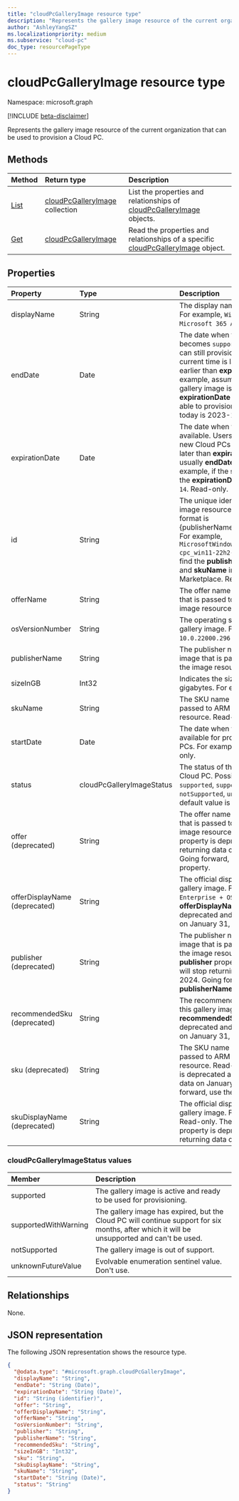 ```yaml
---
title: "cloudPcGalleryImage resource type"
description: "Represents the gallery image resource of the current organization that can be used to provision a Cloud PC."
author: "AshleyYangSZ"
ms.localizationpriority: medium
ms.subservice: "cloud-pc"
doc_type: resourcePageType
---
```


# cloudPcGalleryImage resource type

Namespace: microsoft.graph

[!INCLUDE [beta-disclaimer](../../includes/beta-disclaimer.md)]

Represents the gallery image resource of the current organization that can be used to provision a Cloud PC.

## Methods

|Method|Return type|Description|
|:---|:---|:---|
|[List](../api/virtualendpoint-list-galleryimages.md)|[cloudPcGalleryImage](../resources/cloudpcgalleryimage.md) collection|List the properties and relationships of [cloudPcGalleryImage](../resources/cloudpcgalleryimage.md) objects.|
|[Get](../api/cloudpcgalleryimage-get.md)|[cloudPcGalleryImage](../resources/cloudpcgalleryimage.md)|Read the properties and relationships of a specific [cloudPcGalleryImage](../resources/cloudpcgalleryimage.md) object.|

## Properties

|Property|Type|Description|
|:---|:---|:---|
|displayName|String|The display name of this gallery image. For example, `Windows 11 Enterprise + Microsoft 365 Apps 22H2`. Read-only.|
|endDate|Date|The date when the status of image becomes `supportedWithWarning`. Users can still provision new Cloud PCs if the current time is later than **endDate** and earlier than **expirationDate**. For example, assume the **endDate** of a gallery image is `2023-9-14` and **expirationDate** is `2024-3-14`, users are able to provision new Cloud PCs if today is 2023-10-01. Read-only.|
|expirationDate|Date|The date when the image is no longer available. Users are unable to provision new Cloud PCs if the current time is later than **expirationDate**. The value is usually **endDate** plus six months. For example, if the **startDate** is `2025-10-14`, the **expirationDate** is usually `2026-04-14`. Read-only.|
|id|String|The unique identifier (ID) of the gallery image resource on Cloud PC. The ID format is {publisherName_offerName_skuName}. For example, `MicrosoftWindowsDesktop_windows-ent-cpc_win11-22h2-ent-cpc-m365`. You can find the **publisherName**, **offerName**, and **skuName** in the Azure Marketplace. Read-only.|
|offerName|String|The offer name of this gallery image that is passed to ARM to retrieve the image resource. Read-only.|
|osVersionNumber|String|The operating system version of this gallery image. For example, `10.0.22000.296.` Read-only.|
|publisherName|String|The publisher name of this gallery image that is passed to ARM to retrieve the image resource. Read-only.|
|sizeInGB|Int32|Indicates the size of this image in gigabytes. For example, `64`. Read-only.|
|skuName|String|The SKU name of this image that is passed to ARM to retrieve the image resource. Read-only.|
|startDate|Date| The date when the Cloud PC image is available for provisioning new Cloud PCs. For example, `2022-09-20`. Read-only.|
|status|cloudPcGalleryImageStatus|The status of the gallery image on the Cloud PC. Possible values are: `supported`, `supportedWithWarning`, `notSupported`, `unknownFutureValue`. The default value is `supported`. Read-only.|
|offer (deprecated)|String|The offer name of this gallery image that is passed to ARM to retrieve the image resource. Read-only. The **offer** property is deprecated and will stop returning data on January 31, 2024. Going forward, use the **offerName** property.|
|offerDisplayName (deprecated)|String|The official display offer name of this gallery image. For example, `Windows 10 Enterprise + OS Optimizations`. The **offerDisplayName** property is deprecated and will stop returning data on January 31, 2024.|
|publisher (deprecated)|String|The publisher name of this gallery image that is passed to ARM to retrieve the image resource. Read-only. The **publisher** property is deprecated and will stop returning data on January 31, 2024. Going forward, use the **publisherName** property.|
|recommendedSku (deprecated)|String|The recommended Cloud PC SKU for this gallery image. Read-only. The **recommendedSku** property is deprecated and will stop returning data on January 31, 2024.|
|sku (deprecated)|String|The SKU name of this image that is passed to ARM to retrieve the image resource. Read-only. The **sku** property is deprecated and will stop returning data on January 31, 2024. Going forward, use the **skuName** property.|
|skuDisplayName (deprecated)|String|The official display SKU name of this gallery image. For example, `2004`. Read-only. The **skuDisplayName** property is deprecated and will stop returning data on January 31, 2024.|

### cloudPcGalleryImageStatus values

|Member|Description|
|:---|:---|
|supported|The gallery image is active and ready to be used for provisioning.|
|supportedWithWarning|The gallery image has expired, but the Cloud PC will continue support for six months, after which it will be unsupported and can't be used.|
|notSupported|The gallery image is out of support. |
|unknownFutureValue|Evolvable enumeration sentinel value. Don't use. |

## Relationships

None.

## JSON representation

The following JSON representation shows the resource type.

<!-- {
  "blockType": "resource",
  "keyProperty": "id",
  "@odata.type": "microsoft.graph.cloudPcGalleryImage",
  "baseType": "microsoft.graph.entity",
  "openType": false
}
-->
``` json
{
  "@odata.type": "#microsoft.graph.cloudPcGalleryImage",
  "displayName": "String",
  "endDate": "String (Date)",
  "expirationDate": "String (Date)",
  "id": "String (identifier)",
  "offer": "String",
  "offerDisplayName": "String",
  "offerName": "String",
  "osVersionNumber": "String",
  "publisher": "String",
  "publisherName": "String",
  "recommendedSku": "String",
  "sizeInGB": "Int32",
  "sku": "String",
  "skuDisplayName": "String",
  "skuName": "String",
  "startDate": "String (Date)",
  "status": "String"
}
```
